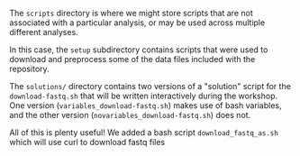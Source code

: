 The `scripts` directory is where we might store scripts that are not associated with a particular analysis, or may be used across multiple different analyses.

In this case, the `setup` subdirectory contains scripts that were used to download and preprocess some of the data files included with the repository.

The `solutions/` directory contains two versions of a "solution" script for the `download-fastq.sh` that will be written interactively during the workshop.
One version (`variables_download-fastq.sh`) makes use of bash variables, and the other version (`novariables_download-fastq.sh`) does not. 

All of this is plenty useful! We added a bash script `download_fastq_as.sh` which will use curl to download fastq files


